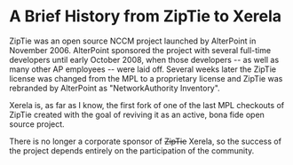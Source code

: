 # A Brief History from ZipTie to Xerela #

ZipTie was an open source NCCM project launched by AlterPoint in November 2006. AlterPoint sponsored the project with several full-time developers until early October 2008, when those developers -- as well as many other AP employees -- were laid off.  Several weeks later the ZipTie license was changed from the MPL to a proprietary license and ZipTie was rebranded by AlterPoint as "NetworkAuthority Inventory".

Xerela is, as far as I know, the first fork of one of the last MPL checkouts of ZipTie created with the goal of reviving it as an active, bona fide open source project.

There is no longer a corporate sponsor of ~~ZipTie~~ Xerela, so the success of the project depends entirely on the participation of the community.